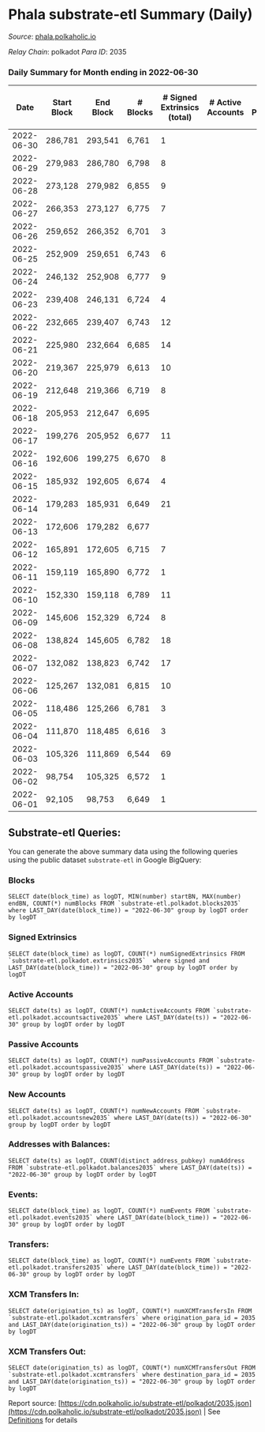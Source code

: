 # Phala substrate-etl Summary (Daily)

_Source_: [phala.polkaholic.io](https://phala.polkaholic.io)

*Relay Chain*: polkadot
*Para ID*: 2035



### Daily Summary for Month ending in 2022-06-30


| Date | Start Block | End Block | # Blocks | # Signed Extrinsics (total) | # Active Accounts | # Passive | # New | # Addresses with Balances | # Events | # Transfers | # XCM Transfers In | # XCM Transfers Out | Issues | 
| ---- | ----------- | --------- | -------- | --------------------------- | ----------------- | --------- | ----- | ------------------------- | -------- | ----------- | ------------------ | ------------------- | ------ |
| 2022-06-30 | 286,781 | 293,541 | 6,761 | 1 |  |  |  | 2,466 | 13,534 |   |   |   |  |
| 2022-06-29 | 279,983 | 286,780 | 6,798 | 8 |  |  |  | 2,466 | 13,636 |   |   |   |  |
| 2022-06-28 | 273,128 | 279,982 | 6,855 | 9 |  |  |  | 2,466 | 13,754 |   |   |   |  |
| 2022-06-27 | 266,353 | 273,127 | 6,775 | 7 |  |  |  | 2,466 | 13,590 |   |   |   |  |
| 2022-06-26 | 259,652 | 266,352 | 6,701 | 3 |  |  |  | 2,466 | 13,417 |   |   |   |  |
| 2022-06-25 | 252,909 | 259,651 | 6,743 | 6 |  |  |  | 2,466 | 13,518 |   |   |   |  |
| 2022-06-24 | 246,132 | 252,908 | 6,777 | 9 |  |  |  | 2,466 | 13,598 |   |   |   |  |
| 2022-06-23 | 239,408 | 246,131 | 6,724 | 4 |  |  |  | 2,466 | 13,471 |   |   |   |  |
| 2022-06-22 | 232,665 | 239,407 | 6,743 | 12 |  |  |  | 2,466 | 13,542 |   |   |   |  |
| 2022-06-21 | 225,980 | 232,664 | 6,685 | 14 |  |  |  | 2,466 | 13,434 |   |   |   |  |
| 2022-06-20 | 219,367 | 225,979 | 6,613 | 10 |  |  |  | 2,466 | 13,291 |   |   |   |  |
| 2022-06-19 | 212,648 | 219,366 | 6,719 | 8 |  |  |  | 2,466 | 13,482 |   |   |   |  |
| 2022-06-18 | 205,953 | 212,647 | 6,695 |  |  |  |  | 2,466 | 13,398 |   |   |   |  |
| 2022-06-17 | 199,276 | 205,952 | 6,677 | 11 |  |  |  | 2,466 | 13,411 |   |   |   |  |
| 2022-06-16 | 192,606 | 199,275 | 6,670 | 8 |  |  |  | 2,466 | 13,379 |   |   |   |  |
| 2022-06-15 | 185,932 | 192,605 | 6,674 | 4 |  |  |  | 2,466 | 13,372 |   |   |   |  |
| 2022-06-14 | 179,283 | 185,931 | 6,649 | 21 |  |  |  | 2,466 | 13,389 |   |   |   |  |
| 2022-06-13 | 172,606 | 179,282 | 6,677 |  |  |  |  | 2,466 | 13,362 |   |   |   |  |
| 2022-06-12 | 165,891 | 172,605 | 6,715 | 7 |  |  |  | 2,466 | 13,461 |   |   |   |  |
| 2022-06-11 | 159,119 | 165,890 | 6,772 | 1 |  |  |  | 2,466 | 13,556 |   |   |   |  |
| 2022-06-10 | 152,330 | 159,118 | 6,789 | 11 |  |  |  | 2,466 | 13,630 |   |   |   |  |
| 2022-06-09 | 145,606 | 152,329 | 6,724 | 8 |  |  |  | 2,466 | 13,485 |   |   |   |  |
| 2022-06-08 | 138,824 | 145,605 | 6,782 | 18 |  |  |  | 2,466 | 13,655 |   |   |   |  |
| 2022-06-07 | 132,082 | 138,823 | 6,742 | 17 |  |  |  | 2,466 | 13,560 |   |   |   |  |
| 2022-06-06 | 125,267 | 132,081 | 6,815 | 10 |  |  |  | 2,466 | 13,680 |   |   |   |  |
| 2022-06-05 | 118,486 | 125,266 | 6,781 | 3 |  |  |  | 2,466 | 13,590 |   |   |   |  |
| 2022-06-04 | 111,870 | 118,485 | 6,616 | 3 |  |  |  | 2,466 | 13,252 |   |   |   |  |
| 2022-06-03 | 105,326 | 111,869 | 6,544 | 69 |  |  |  | 2,466 | 13,238 | 4,902 ($1,998,162.53) |   |   |  |
| 2022-06-02 | 98,754 | 105,325 | 6,572 | 1 |  |  |  | 5 | 13,158 |   |   |   |  |
| 2022-06-01 | 92,105 | 98,753 | 6,649 | 1 |  |  |  | 5 | 13,309 |   |   |   |  |

## Substrate-etl Queries:
You can generate the above summary data using the following queries using the public dataset `substrate-etl` in Google BigQuery:


### Blocks
```
SELECT date(block_time) as logDT, MIN(number) startBN, MAX(number) endBN, COUNT(*) numBlocks FROM `substrate-etl.polkadot.blocks2035`  where LAST_DAY(date(block_time)) = "2022-06-30" group by logDT order by logDT
```


### Signed Extrinsics
```
SELECT date(block_time) as logDT, COUNT(*) numSignedExtrinsics FROM `substrate-etl.polkadot.extrinsics2035`  where signed and LAST_DAY(date(block_time)) = "2022-06-30" group by logDT order by logDT
```


### Active Accounts
```
SELECT date(ts) as logDT, COUNT(*) numActiveAccounts FROM `substrate-etl.polkadot.accountsactive2035` where LAST_DAY(date(ts)) = "2022-06-30" group by logDT order by logDT
```


### Passive Accounts
```
SELECT date(ts) as logDT, COUNT(*) numPassiveAccounts FROM `substrate-etl.polkadot.accountspassive2035` where LAST_DAY(date(ts)) = "2022-06-30" group by logDT order by logDT
```


### New Accounts
```
SELECT date(ts) as logDT, COUNT(*) numNewAccounts FROM `substrate-etl.polkadot.accountsnew2035` where LAST_DAY(date(ts)) = "2022-06-30" group by logDT order by logDT
```


### Addresses with Balances:
```
SELECT date(ts) as logDT, COUNT(distinct address_pubkey) numAddress FROM `substrate-etl.polkadot.balances2035` where LAST_DAY(date(ts)) = "2022-06-30" group by logDT order by logDT
```


### Events:
```
SELECT date(block_time) as logDT, COUNT(*) numEvents FROM `substrate-etl.polkadot.events2035` where LAST_DAY(date(block_time)) = "2022-06-30" group by logDT order by logDT
```


### Transfers:
```
SELECT date(block_time) as logDT, COUNT(*) numEvents FROM `substrate-etl.polkadot.transfers2035` where LAST_DAY(date(block_time)) = "2022-06-30" group by logDT order by logDT
```


### XCM Transfers In:
```
SELECT date(origination_ts) as logDT, COUNT(*) numXCMTransfersIn FROM `substrate-etl.polkadot.xcmtransfers` where origination_para_id = 2035 and LAST_DAY(date(origination_ts)) = "2022-06-30" group by logDT order by logDT
```


### XCM Transfers Out:
```
SELECT date(origination_ts) as logDT, COUNT(*) numXCMTransfersOut FROM `substrate-etl.polkadot.xcmtransfers` where destination_para_id = 2035 and LAST_DAY(date(origination_ts)) = "2022-06-30" group by logDT order by logDT
```



Report source: [https://cdn.polkaholic.io/substrate-etl/polkadot/2035.json](https://cdn.polkaholic.io/substrate-etl/polkadot/2035.json) | See [Definitions](/DEFINITIONS.md) for details
